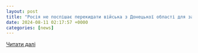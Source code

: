 ```yaml
---
layout: post
title: "Росія не поспішає перекидати війська з Донецької області для захисту Курська - ISW"
date: 2024-08-11 02:17:57 +0000
categories: [news]
---
```


[Читати далі](https://amp.strana.today/ukr/news/470123-rosija-ne-pospishaje-perekinuti-vijska-dlja-zakhistu-kurskoji-oblasti.html)
